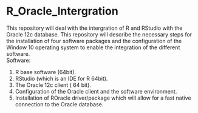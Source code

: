 # R_Oracle_Intergration
This repository will deal with the intergration of R and RStudio with the Oracle 12c database.
This repository will describe the necessary steps for the installation of four software packages and the configuration of the Window 10 operating system to enable the integration of the different software.  
Software:
1.	R base software (64bit).
2.	RStudio (which is an IDE for R 64bit).
3.	The Oracle 12c client ( 64 bit).
4.	Configuration of the Oracle client and the software environment.
5.	Installation of ROracle driver/package which will allow for a fast native connection to the Oracle database.

